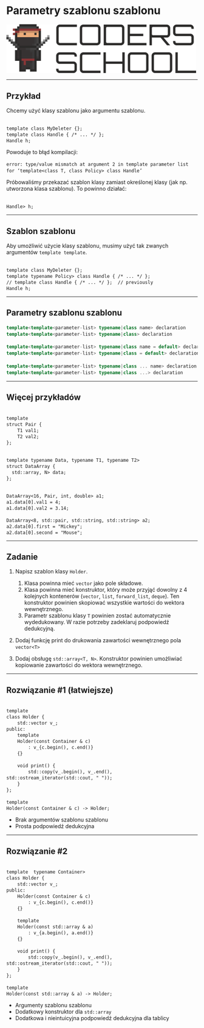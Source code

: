 <!-- .slide: data-background="#111111" -->

# Parametry szablonu szablonu

<a href="https://coders.school">
    <img width="500" src="../img/coders_school_logo.png" alt="Coders School" class="plain">
</a>

___

## Przykład

<p>Chcemy użyć klasy szablonu jako argumentu szablonu.</p>
<!-- .element: class="fragment fade-in" -->

<pre class="fragment"><code class="cpp" data-trim>
template<typename T> class MyDeleter {};
template<typename T, typename Policy> class Handle { /* ... */ };
Handle<FILE, MyDeleter> h;
</code></pre>
<!-- .element: class="fragment fade-in" style="font-size: 1.35rem" -->

<p>Powoduje to błąd kompilacji:</p>
<!-- .element: class="fragment fade-in" -->

`error: type/value mismatch at argument 2 in template parameter list for ‘template<class T, class Policy> class Handle’`
<!-- .element: class="fragment fade-in" style="font-size: 1.35rem" -->

<p>Próbowaliśmy przekazać szablon klasy zamiast określonej klasy (jak np. utworzona klasa szablonu). To powinno działać:</p>
<!-- .element: class="fragment fade-in" -->

<pre class="fragment"><code class="cpp" data-trim>
Handle<FILE, MyDeleter<FILE>> h;
</code></pre>
<!-- .element: class="fragment fade-in" -->

___

## Szablon szablonu

<p>Aby umożliwić użycie klasy szablonu, musimy użyć tak zwanych argumentów <code>template template</code>.</p>
<!-- .element: class="fragment fade-in" -->

<pre class="fragment"><code class="cpp" data-trim>
template<typename T> class MyDeleter {};
template<typename T, template<typename> typename Policy> class Handle { /* ... */ };
// template<typename T, typename Policy> class Handle { /* ... */ };  // previously
Handle<FILE, MyDeleter> h;
</code></pre>
<!-- .element: class="fragment fade-in" style="font-size: 1.35rem" -->

___

## Parametry szablonu szablonu

```cpp
template<template<parameter-list> typename|class name> declaration
template<template<parameter-list> typename|class> declaration

template<template<parameter-list> typename|class name = default> declaration
template<template<parameter-list> typename|class = default> declaration

template<template<parameter-list> typename|class ... name> declaration
template<template<parameter-list> typename|class ...> declaration
```

___

## Więcej przykładów

<pre class="fragment"><code class="cpp" data-trim>
template<typename T1, typename T2>
struct Pair {
    T1 val1;
    T2 val2;
};
</code></pre>
<!-- .element: class="fragment fade-in" style="font-size: 1.3rem" -->

<pre class="fragment"><code class="cpp" data-trim>
template<size_t N, template<typename, typename> typename Data, typename T1, typename T2>
struct DataArray {
  std::array<Data<T1, T2>, N> data;
};
</code></pre>
<!-- .element: class="fragment fade-in" style="font-size: 1.3rem" -->

<pre class="fragment"><code class="cpp" data-trim>
DataArray<16, Pair, int, double> a1;
a1.data[0].val1 = 4;
a1.data[0].val2 = 3.14;

DataArray<8, std::pair, std::string, std::string> a2;
a2.data[0].first = "Mickey";
a2.data[0].second = "Mouse";
</code></pre>
<!-- .element: class="fragment fade-in" style="font-size: 1.3rem" -->

___

## Zadanie

1. Napisz szablon klasy `Holder`.
   1. <!-- .element: style="font-size: 0.7em" --> Klasa powinna mieć <code>vector<T></code> jako pole składowe.
   2. <!-- .element: style="font-size: 0.7em" --> Klasa powinna mieć konstruktor, który może przyjąć dowolny z 4 kolejnych kontenerów (<code>vector</code>, <code>list</code>, <code>forward_list</code>, <code>deque</code>). Ten konstruktor powinien skopiować wszystkie wartości do wektora wewnętrznego.
   3. <!-- .element: style="font-size: 0.7em" --> Parametr szablonu klasy <code>T</code> powinien zostać automatycznie wydedukowany. W razie potrzeby zadeklaruj podpowiedź dedukcyjną.

2. Dodaj funkcję print do drukowania zawartości wewnętrznego pola `vector<T>`

3. Dodaj obsługę `std::array<T, N>`. Konstruktor powinien umożliwiać kopiowanie zawartości do wektora wewnętrznego.

___

## Rozwiązanie #1 (łatwiejsze)

<pre class="fragment"><code class="cpp" data-trim>
template <typename T>
class Holder {
    std::vector<T> v_;
public:
    template <typename Container>
    Holder(const Container & c)
        : v_{c.begin(), c.end()}
    {}

    void print() {
        std::copy(v_.begin(), v_.end(), std::ostream_iterator<T>(std::cout, " "));
    }
};

template <typename Container>
Holder(const Container & c) -> Holder<typename Container::value_type>;
</code></pre>
<!-- .element: class="fragment fade-in" style="font-size: 1.3rem" -->

* <!-- .element: class="fragment fade-in" --> Brak argumentów szablonu szablonu
* <!-- .element: class="fragment fade-in" --> Prosta podpowiedź dedukcyjna

___
<!-- .slide: style="font-size: 0.85em" -->
## Rozwiązanie #2

<pre class="fragment"><code class="cpp" data-trim>
template <typename T, template <typename...> typename Container>
class Holder {
    std::vector<T> v_;
public:
    Holder(const Container<T> & c)
        : v_{c.begin(), c.end()}
    {}

    template <size_t N>
    Holder(const std::array<T, N> & a)
        : v_{a.begin(), a.end()}
    {}

    void print() {
        std::copy(v_.begin(), v_.end(), std::ostream_iterator<T>(std::cout, " "));
    }
};

template <typename T, size_t N>
Holder(const std::array<T, N> & a) -> Holder<T, std::vector>;
</code></pre>
<!-- .element: class="fragment fade-in" style="font-size: 1.3rem" -->

* <!-- .element: class="fragment fade-in" --> Argumenty szablonu szablonu
* <!-- .element: class="fragment fade-in" --> Dodatkowy konstruktor dla <code>std::array</code>
* <!-- .element: class="fragment fade-in" --> Dodatkowa i nieintuicyjna podpowiedź dedukcyjna dla tablicy
